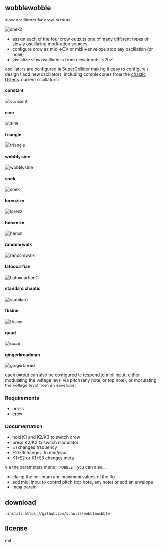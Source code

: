 ## wobblewobble

slow oscillators for crow outputs.

![snek2](https://user-images.githubusercontent.com/6550035/118997986-ee794280-b93d-11eb-85a4-33cbdbe4b0b6.gif)

- assign each of the four crow outputs one of many different types of slowly oscillating modulation sources. 
- configure crow as midi->CV or midi->envelope atop any oscillation (or none)
- visualize slow oscillations from crow inputs (<7hz)

oscillators are configured in SuperCollider making it easy to configure / design / add new oscillators, including complex ones from the [chaotic UGens](https://doc.sccode.org/Browse.html#UGens%3EGenerators%3EChaotic). current oscillators:

#### constant

![constant](https://user-images.githubusercontent.com/6550035/118861929-eb287d00-b891-11eb-9efd-2a09f0142d5f.PNG)

#### sine

![sine](https://user-images.githubusercontent.com/6550035/118861927-ea8fe680-b891-11eb-9fe1-7ce6c2f93c81.PNG)

#### triangle

![triangle](https://user-images.githubusercontent.com/6550035/118861926-ea8fe680-b891-11eb-85b1-8a9cc5df7c94.PNG)

#### wobbly sine

![wobblysine](https://user-images.githubusercontent.com/6550035/118861924-e9f75000-b891-11eb-9b49-b1df6d0cc18e.PNG)

#### snek

![snek](https://user-images.githubusercontent.com/6550035/118861922-e95eb980-b891-11eb-9d31-bc03bc69210f.PNG)

#### lorenzian

![lorenz](https://user-images.githubusercontent.com/6550035/118861920-e95eb980-b891-11eb-9705-3b80d592c4fe.PNG)

#### henonian

![henon](https://user-images.githubusercontent.com/6550035/118861918-e8c62300-b891-11eb-97ed-3affa265dd18.PNG)

#### random walk

![randomwalk](https://user-images.githubusercontent.com/6550035/118861917-e82d8c80-b891-11eb-940b-4877262f5110.PNG)

#### latoocarfian

![LatoocarfianC](https://user-images.githubusercontent.com/6550035/118861930-eb287d00-b891-11eb-9225-3f78d48dd050.PNG)

#### standard chaotic

![standard](https://user-images.githubusercontent.com/6550035/118861935-ec59aa00-b891-11eb-838e-cbaed31b23e8.PNG)

#### fbsine

![fbsine](https://user-images.githubusercontent.com/6550035/118861938-ecf24080-b891-11eb-9475-281177b24c5d.PNG)


#### quad

![quad](https://user-images.githubusercontent.com/6550035/118861937-ec59aa00-b891-11eb-965f-2856069def06.PNG)

#### gingerbreadman

![gingerbread](https://user-images.githubusercontent.com/6550035/118861933-ebc11380-b891-11eb-96b3-118671315bd9.PNG)


each output can also be configured to respond to midi input, either modulating the voltage level via pitch (any note, or top note), or modulating the voltage level from an envelope.

### Requirements

- norns
- crow

### Documentation

- hold K1 and K2/K3 to switch crow
- press K2/K3 to switch modulator
- E1 changes frequency
- E2/E3changes lfo min/max
- K1+E2 or K1+E3 changes meta

via the parameters menu, "`WOBBLE`", you can also...

- clamp the minimum and maximum values of the lfo
- add midi input to control pitch (top note, any note) or add an envelope
- meta param

## download

```
;install https://github.com/schollz/wobblewobble
```

## license 

mit 



